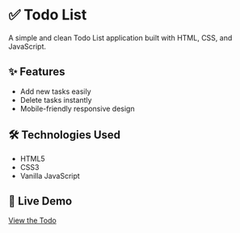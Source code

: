 # ✅ Todo List

A simple and clean Todo List application built with HTML, CSS, and JavaScript.

## ✨ Features
- Add new tasks easily
- Delete tasks instantly
- Mobile-friendly responsive design

## 🛠 Technologies Used
- HTML5
- CSS3
- Vanilla JavaScript

## 🚀 Live Demo
[View the Todo ](https://mehedihasanrabbivip.github.io/Todo-List/)

